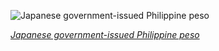 
![Japanese government-issued Philippine peso](https://upload.wikimedia.org/wikipedia/commons/thumb/7/77/PHI-102b-Japanese_Government_%28Philippines%29-1_Centavo_%281942%29.jpg/2px-PHI-102b-Japanese_Government_%28Philippines%29-1_Centavo_%281942%29.jpg)

*[Japanese government-issued Philippine peso](https://wikipedia.org/wiki/File:PHI-102b-Japanese_Government_(Philippines)-1_Centavo_(1942).jpg)*
